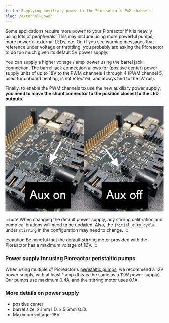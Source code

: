 ```yaml
---
title: Supplying auxiliary power to the Pioreactor's PWM channels
slug: /external-power
---
```


Some applications require more power to your Pioreactor if it is heavily using lots of peripherals. This may include using more powerful pumps, more powerful external LEDs, etc. Or, if you see warning messages that reference under voltage or throttling, you probably are asking the Pioreactor to do too much given its default 5V power supply.

You can supply a higher voltage / amp power using the barrel jack connection. The barrel jack connection allows for (positive center) power supply units of up to 18V to the PWM channels 1 through 4 (PWM channel 5, used for onboard heating, is not effected, and always tied to the 5V rail).

Finally, to enable the PWM channels to use the new auxiliary power supply, **you need to move the shunt connector to the position closest to the LED outputs**.


![](/img/user-guide/aux_position.png)


:::note
When changing the default power supply, any stirring calibration and pump calibrations will need to be updated. Also, the `initial_duty_cycle` under `stirring` in the configuration may need to change.
:::

:::caution
Be mindful that the default stirring motor provided with the Pioreactor has a maximum voltage of 12V.
:::


### Power supply for using Pioreactor peristaltic pumps

When using multiple of Pioreactor's [peristaltic pumps](https://pioreactor.com/products/peristaltic-pump), we recommend a 12V power supply, with at least 1 amp (this is the same as a 12W power supply). Our pumps use maximum 0.4A, and the stirring motor uses 0.1A.


### More details on power supply

 - positive center
 - barrel size: 2.1mm I.D. x 5.5mm O.D.
 - Maximum voltage: 18V

